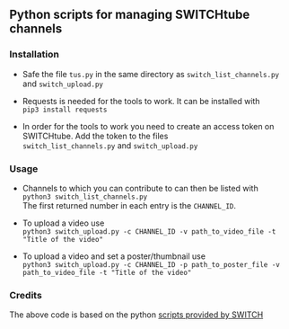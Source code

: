 ## Python scripts for managing SWITCHtube channels

### Installation

* Safe the file ```tus.py``` in the same directory as ```switch_list_channels.py``` and ```switch_upload.py```

* Requests is needed for the tools to work. It can be installed with\
```pip3 install requests```

* In order for the tools to work you need to create an access token on SWITCHtube. Add the token to the files\
```switch_list_channels.py``` and ```switch_upload.py```

### Usage

* Channels to which you can contribute to can then be listed with\
```python3 switch_list_channels.py```\
The first returned number in each entry is the ```CHANNEL_ID```.

* To upload a video use\
```python3 switch_upload.py -c CHANNEL_ID -v path_to_video_file -t "Title of the video"```

* To upload a video and set a poster/thumbnail use\
```python3 switch_upload.py -c CHANNEL_ID -p path_to_poster_file -v path_to_video_file -t "Title of the video"```

### Credits

The above code is based on the python [scripts provided by SWITCH](https://github.com/Fingertips/SwitchTube-examples#web-service-api)
